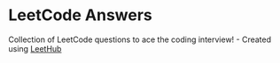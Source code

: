 # LeetCode Answers
Collection of LeetCode questions to ace the coding interview! - Created using [LeetHub](https://github.com/QasimWani/LeetHub)
